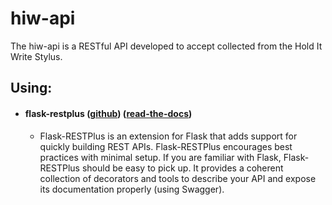 # hiw-api
The hiw-api is a RESTful API developed to accept collected from the Hold It Write Stylus.

## Using:
* #### flask-restplus ([github](https://github.com/noirbizarre/flask-restplus)) ([read-the-docs](https://flask-restplus.readthedocs.io/en/stable/))
  * Flask-RESTPlus is an extension for Flask that adds support for quickly building REST APIs. Flask-RESTPlus encourages best practices with minimal setup. If you are familiar with Flask, Flask-RESTPlus should be easy to pick up. It provides a coherent collection of decorators and tools to describe your API and expose its documentation properly (using Swagger).
